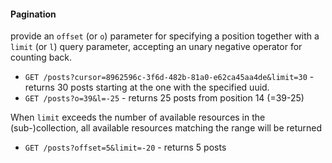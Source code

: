 #### Pagination
 
provide an `offset` (or `o`) parameter for specifying a position together with a `limit` (or `l`) query parameter, accepting an unary negative operator for counting back.

  * `GET /posts?cursor=8962596c-3f6d-482b-81a0-e62ca45aa4de&limit=30` - returns 30 posts starting at the one with the specified uuid.
  * `GET /posts?o=39&l=-25` - returns 25 posts from position 14 (=39-25)
    
  When `limit` exceeds the number of available resources in the (sub-)collection, all available resources matching the range will be returned
    
  * `GET /posts?offset=5&limit=-20` - returns 5 posts